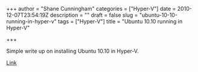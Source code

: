+++
author = "Shane Cunningham"
categories = ["Hyper-V"]
date = 2010-12-07T23:54:19Z
description = ""
draft = false
slug = "ubuntu-10-10-running-in-hyper-v"
tags = ["Hyper-V"]
title = "Ubuntu 10.10 running in Hyper-V"

+++


Simple write up on installing Ubuntu 10.10 in Hyper-V.

<a href="http://blogs.msdn.com/b/virtual_pc_guy/archive/2010/10/21/installing-ubuntu-server-10-10-on-hyper-v.aspx">Link</a>